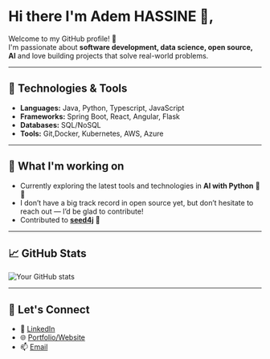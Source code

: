 # Hi there I'm Adem HASSINE 👋,

Welcome to my GitHub profile! 🚀  
I'm passionate about **software development, data science, open source, AI** and love building projects that solve real-world problems.  

---

## 🔧 Technologies & Tools
- **Languages:** Java, Python, Typescript, JavaScript  
- **Frameworks:** Spring Boot, React, Angular, Flask  
- **Databases:** SQL/NoSQL  
- **Tools:** Git,Docker, Kubernetes, AWS, Azure  

---

## 🌱 What I'm working on
- Currently exploring the latest tools and technologies in **AI with Python** 🤖🐍  
- I don’t have a big track record in open source yet, but don’t hesitate to reach out — I’d be glad to contribute!  
- Contributed to **[seed4j](https://github.com/seed4j/seed4j/issues/12038)** 🌱  

---

## 📈 GitHub Stats
![Your GitHub stats](https://github-readme-stats.vercel.app/api?username=adem-hassine&show_icons=true&theme=tokyonight)  

---

## 🤝 Let's Connect
- 💼 [LinkedIn](https://www.linkedin.com/in/adem-hassine-042a3a214/)
- 🌐 [Portfolio/Website](https://ademhassine.com)    
- 📫 [Email](mailto:adem.hassine.dev@gmail.com)  
